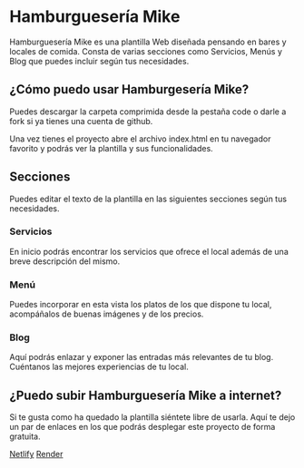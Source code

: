 # Hamburguesería Mike

Hamburguesería Mike es una plantilla Web diseñada pensando en bares y locales de comida. Consta de varias secciones como Servicios, Menús y Blog que puedes incluir según tus necesidades.

## ¿Cómo puedo usar Hamburgesería Mike?

Puedes descargar la carpeta comprimida desde la pestaña code o darle a fork si ya tienes una cuenta de github.

Una vez tienes el proyecto abre el archivo index.html en tu navegador favorito y podrás ver la plantilla y sus funcionalidades.

## Secciones
Puedes editar el texto de la plantilla en las siguientes secciones según tus necesidades.

### Servicios
En inicio podrás encontrar los servicios que ofrece el local además de una breve descripción del mismo. 

### Menú 
Puedes incorporar en esta vista los platos de los que dispone tu local, acompáñalos de buenas imágenes y de los precios.

### Blog 
Aquí podrás enlazar y exponer las entradas más relevantes de tu blog. Cuéntanos las mejores experiencias de tu local.

## ¿Puedo subir Hamburguesería Mike a internet?
Si te gusta como ha quedado la plantilla siéntete libre de usarla.
Aquí te dejo un par de enlaces en los que podrás desplegar este proyecto de forma gratuita.

[Netlify](https://www.netlify.com/)
[Render](https://render.com/)

